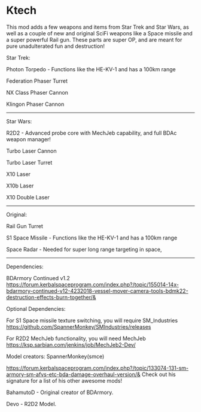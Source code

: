 # Ktech
This mod adds a few weapons and items from Star Trek and Star Wars, as well as a couple of new and original SciFi weapons like a Space missile and a super powerful Rail gun. These parts are super OP, and are meant for pure unadulterated fun and destruction!

Star Trek:

Photon Torpedo - Functions like the HE-KV-1 and has a 100km range

Federation Phaser Turret

NX Class Phaser Cannon

Klingon Phaser Cannon

---------------------------------------------------------------------------------------------------------------------------------------
Star Wars:

R2D2 - Advanced probe core with MechJeb capability, and full BDAc weapon manager!

Turbo Laser Cannon

Turbo Laser Turret

X10 Laser

X10b Laser

X10 Double Laser

----------------------------------------------------------------------------------------------------------------------------------------

Original:

Rail Gun Turret

S1 Space Missile - Functions like the HE-KV-1 and has a 100km range

Space Radar - Needed for super long range targeting in space, 

----------------------------------------------------------------------------------------------------------------------------------------

Dependencies: 

BDArmory Continued v1.2 https://forum.kerbalspaceprogram.com/index.php?/topic/155014-14x-bdarmory-continued-v12-4232018-vessel-mover-camera-tools-bdmk22-destruction-effects-burn-together/&

Optional Dependencies:

For S1 Space missile texture switching, you will require SM_Industries https://github.com/SpannerMonkey/SMIndustries/releases

For R2D2 MechJeb functionality, you will need MechJeb https://ksp.sarbian.com/jenkins/job/MechJeb2-Dev/


Model creators: SpannerMonkey(smce)

https://forum.kerbalspaceprogram.com/index.php?/topic/133074-131-sm-armory-sm-afvs-etc-bda-damage-overhaul-version/&
Check out his signature for a list of his other awesome mods!

BahamutoD - Original creator of BDArmory.

Devo - R2D2 Model.
